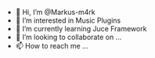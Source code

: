 - 👋 Hi, I’m @Markus-m4rk
- 👀 I’m interested in Music Plugins
- 🌱 I’m currently learning Juce Framework
- 💞️ I’m looking to collaborate on ...
- 📫 How to reach me ...

<!---
Markus-m4rk/Markus-m4rk is a ✨ special ✨ repository because its `README.md` (this file) appears on your GitHub profile.
You can click the Preview link to take a look at your changes.
--->

